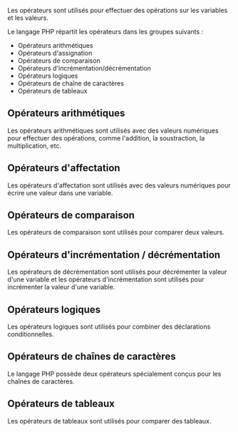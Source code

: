 Les opérateurs sont utilisés pour effectuer des opérations sur les variables et les valeurs.

Le langage PHP répartit les opérateurs dans les groupes suivants :

- Opérateurs arithmétiques
- Opérateurs d'assignation
- Opérateurs de comparaison
- Opérateurs d'incrémentation/décrémentation
- Opérateurs logiques
- Opérateurs de chaîne de caractères
- Opérateurs de tableaux

## Opérateurs arithmétiques

Les opérateurs arithmétiques sont utilisés avec des valeurs numériques pour effectuer des opérations, comme l'addition, la soustraction, la multiplication, etc.

## Opérateurs d'affectation

Les opérateurs d'affectation sont utilisés avec des valeurs numériques pour écrire une valeur dans une variable.

## Opérateurs de comparaison

Les opérateurs de comparaison sont utilisés pour comparer deux valeurs.

## Opérateurs d'incrémentation / décrémentation

Les opérateurs de décrémentation sont utilisés pour décrémenter la valeur d'une variable et les opérateurs d'incrémentation sont utilisés pour incrémenter la valeur d'une variable.

## Opérateurs logiques

Les opérateurs logiques sont utilisés pour combiner des déclarations conditionnelles.

## Opérateurs de chaînes de caractères

Le langage PHP possède deux opérateurs spécialement conçus pour les chaînes de caractères.

## Opérateurs de tableaux

Les opérateurs de tableaux sont utilisés pour comparer des tableaux.